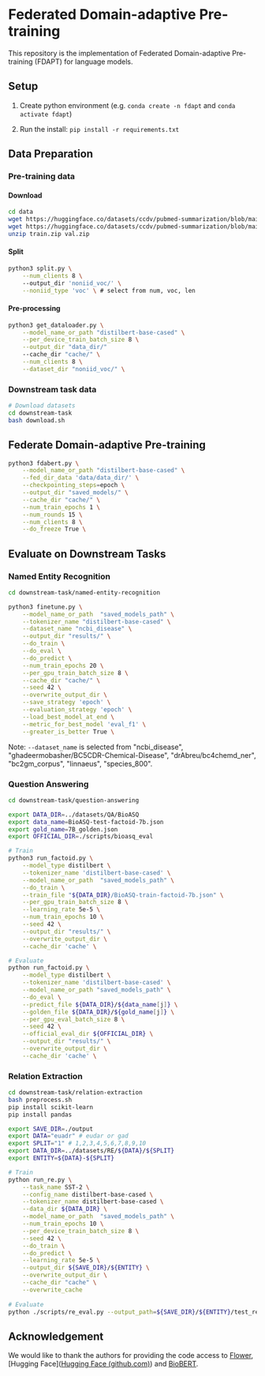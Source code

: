 # Federated Domain-adaptive Pre-training

This repository is  the implementation of Federated Domain-adaptive Pre-training (FDAPT) for language models. 



## Setup

1. Create python environment (e.g. `conda create -n fdapt` and `conda activate fdapt`)

2. Run the install: `pip install -r requirements.txt`

   

## Data Preparation

### Pre-training data

#### Download

```bash
cd data
wget https://huggingface.co/datasets/ccdv/pubmed-summarization/blob/main/train.zip
wget https://huggingface.co/datasets/ccdv/pubmed-summarization/blob/main/val.zip
unzip train.zip val.zip
```

#### Split

```bash
python3 split.py \
    --num_clients 8 \ 
    --output_dir 'noniid_voc/' \
    --noniid_type 'voc' \ # select from num, voc, len 
```

#### Pre-processing

```bash
python3 get_dataloader.py \
    --model_name_or_path "distilbert-base-cased" \
    --per_device_train_batch_size 8 \
    --output_dir "data_dir/"
    --cache_dir "cache/" \
    --num_clients 8 \
    --dataset_dir "noniid_voc/" \
```

### Downstream task data

```bash
# Download datasets
cd downstream-task
bash download.sh
```


## Federate Domain-adaptive Pre-training

```bash
python3 fdabert.py \
    --model_name_or_path "distilbert-base-cased" \
    --fed_dir_data 'data/data_dir/' \
    --checkpointing_steps=epoch \
    --output_dir "saved_models/" \
    --cache_dir "cache/" \
    --num_train_epochs 1 \
    --num_rounds 15 \
    --num_clients 8 \
    --do_freeze True \
```



## Evaluate on Downstream Tasks

### Named Entity Recognition

```bash
cd downstream-task/named-entity-recognition

python3 finetune.py \
    --model_name_or_path  "saved_models_path" \
    --tokenizer_name "distilbert-base-cased" \
    --dataset_name "ncbi_disease" \
    --output_dir "results/" \
    --do_train \
    --do_eval \
    --do_predict \
    --num_train_epochs 20 \
    --per_gpu_train_batch_size 8 \
    --cache_dir "cache/" \
    --seed 42 \
    --overwrite_output_dir \
    --save_strategy 'epoch' \
    --evaluation_strategy 'epoch' \
    --load_best_model_at_end \
    --metric_for_best_model 'eval_f1' \
    --greater_is_better True \
```

Note: `--dataset_name` is selected from "ncbi_disease", "ghadeermobasher/BC5CDR-Chemical-Disease", "drAbreu/bc4chemd_ner", "bc2gm_corpus", "linnaeus", "species_800". 

### Question Answering

```bash
cd downstream-task/question-answering

export DATA_DIR=../datasets/QA/BioASQ
export data_name=BioASQ-test-factoid-7b.json 
export gold_name=7B_golden.json
export OFFICIAL_DIR=./scripts/bioasq_eval

# Train
python3 run_factoid.py \
    --model_type distilbert \
    --tokenizer_name 'distilbert-base-cased' \
    --model_name_or_path  "saved_models_path" \
    --do_train \
    --train_file "${DATA_DIR}/BioASQ-train-factoid-7b.json" \
    --per_gpu_train_batch_size 8 \
    --learning_rate 5e-5 \
    --num_train_epochs 10 \
    --seed 42 \
    --output_dir "results/" \
    --overwrite_output_dir \
    --cache_dir 'cache' \

# Evaluate 
python run_factoid.py \
    --model_type distilbert \
    --tokenizer_name 'distilbert-base-cased' \
    --model_name_or_path "saved_models_path" \
    --do_eval \
    --predict_file ${DATA_DIR}/${data_name[j]} \
    --golden_file ${DATA_DIR}/${gold_name[j]} \
    --per_gpu_eval_batch_size 8 \
    --seed 42 \
    --official_eval_dir ${OFFICIAL_DIR} \
    --output_dir "results/" \
    --overwrite_output_dir \
    --cache_dir 'cache' \
```



### Relation Extraction

```bash
cd downstream-task/relation-extraction
bash preprocess.sh
pip install scikit-learn
pip install pandas

export SAVE_DIR=./output
export DATA="euadr" # eudar or gad
export SPLIT="1" # 1,2,3,4,5,6,7,8,9,10
export DATA_DIR=../datasets/RE/${DATA}/${SPLIT}
export ENTITY=${DATA}-${SPLIT}

# Train 
python run_re.py \
    --task_name SST-2 \
    --config_name distilbert-base-cased \
    --tokenizer_name distilbert-base-cased \
    --data_dir ${DATA_DIR} \
    --model_name_or_path  "saved_models_path" \
    --num_train_epochs 10 \
    --per_device_train_batch_size 8 \
    --seed 42 \
    --do_train \
    --do_predict \
    --learning_rate 5e-5 \
    --output_dir ${SAVE_DIR}/${ENTITY} \
    --overwrite_output_dir \
    --cache_dir "cache" \
    --overwrite_cache 
    
# Evaluate
python ./scripts/re_eval.py --output_path=${SAVE_DIR}/${ENTITY}/test_results.txt --answer_path=${DATA_DIR}/test.tsv
```



## Acknowledgement

We would like to thank the authors for providing the code access to [Flower](https://github.com/adap/flower), [Hugging Face]([Hugging Face (github.com)](https://github.com/huggingface)) and [BioBERT](https://github.com/dmis-lab/biobert-pytorch).

